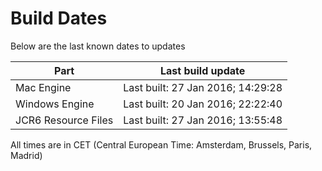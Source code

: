 # Build Dates

Below are the last known dates to updates

Part | Last build update
-----|-----
Mac Engine | Last built: 27 Jan 2016; 14:29:28
Windows Engine | Last built: 20 Jan 2016; 22:22:40
JCR6 Resource Files | Last built: 27 Jan 2016; 13:55:48
All times are in CET (Central European Time: Amsterdam, Brussels, Paris, Madrid)



